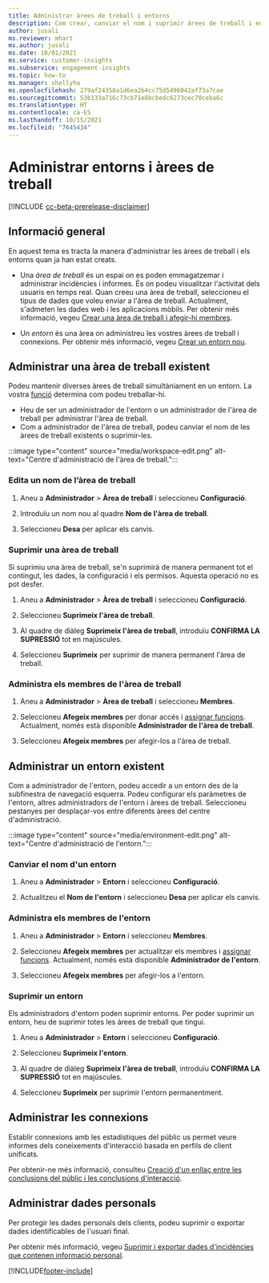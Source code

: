 ```yaml
---
title: Administrar àrees de treball i entorns
description: Com crear, canviar el nom i suprimir àrees de treball i entorns.
author: jusali
ms.reviewer: mhart
ms.author: jusali
ms.date: 10/01/2021
ms.service: customer-insights
ms.subservice: engagement-insights
ms.topic: how-to
ms.manager: shellyha
ms.openlocfilehash: 279af24358a1d6ea2b4cc75d5496042af73a7cae
ms.sourcegitcommit: 53b133a716c73cb71e8bcbedc6273cec70ceba6c
ms.translationtype: HT
ms.contentlocale: ca-ES
ms.lasthandoff: 10/15/2021
ms.locfileid: "7645434"
---
```

# <a name="manage-environments-and-workspaces"></a>Administrar entorns i àrees de treball

[!INCLUDE [cc-beta-prerelease-disclaimer](includes/cc-beta-prerelease-disclaimer.md)]

## <a name="overview"></a>Informació general

En aquest tema es tracta la manera d'administrar les àrees de treball i els entorns quan ja han estat creats. 

- Una *àrea de treball* és un espai on es poden emmagatzemar i administrar incidències i informes. És on podeu visualitzar l'activitat dels usuaris en temps real. Quan creeu una àrea de treball, seleccioneu el tipus de dades que voleu enviar a l'àrea de treball. Actualment, s'admeten les dades web i les aplicacions mòbils. Per obtenir més informació, vegeu [Crear una àrea de treball i afegir-hi membres](create-workspace.md).

- Un *entorn* és una àrea on administreu les vostres àrees de treball i connexions. Per obtenir més informació, vegeu [Crear un entorn nou](create-new-environment.md).

## <a name="manage-an-existing-workspace"></a>Administrar una àrea de treball existent

Podeu mantenir diverses àrees de treball simultàniament en un entorn. La vostra [funció](user-roles.md) determina com podeu treballar-hi. 

 - Heu de ser un administrador de l'entorn o un administrador de l'àrea de treball per administrar l'àrea de treball.
 - Com a administrador de l'àrea de treball, podeu canviar el nom de les àrees de treball existents o suprimir-les. 

:::image type="content" source="media/workspace-edit.png" alt-text="Centre d'administració de l'àrea de treball.":::

### <a name="edit-a-workspace-name"></a>Edita un nom de l’àrea de treball

1. Aneu a **Administrador** > **Àrea de treball** i seleccioneu **Configuració**.

1. Introduïu un nom nou al quadre **Nom de l'àrea de treball**.

1. Seleccioneu **Desa** per aplicar els canvis.

### <a name="delete-a-workspace"></a>Suprimir una àrea de treball

Si suprimiu una àrea de treball, se'n suprimirà de manera permanent tot el contingut, les dades, la configuració i els permisos. Aquesta operació no es pot desfer.

1. Aneu a **Administrador** > **Àrea de treball** i seleccioneu **Configuració**.

1. Seleccioneu **Suprimeix l'àrea de treball**. 

1. Al quadre de diàleg **Suprimeix l'àrea de treball**, introduïu **CONFIRMA LA SUPRESSIÓ** tot en majúscules. 

1. Seleccioneu **Suprimeix** per suprimir de manera permanent l'àrea de treball.

### <a name="manage-workspace-members"></a>Administra els membres de l'àrea de treball

1. Aneu a **Administrador** > **Àrea de treball** i seleccioneu **Membres**.

1. Seleccioneu **Afegeix membres** per donar accés i [assignar funcions](user-roles.md). Actualment, només està disponible **Administrador de l'àrea de treball**.

1. Seleccioneu **Afegeix membres** per afegir-los a l'àrea de treball.

## <a name="manage-an-existing-environment"></a>Administrar un entorn existent

Com a administrador de l'entorn, podeu accedir a un entorn des de la subfinestra de navegació esquerra. Podeu configurar els paràmetres de l'entorn, altres administradors de l'entorn i àrees de treball. Seleccioneu pestanyes per desplaçar-vos entre diferents àrees del centre d'administració.

:::image type="content" source="media/environment-edit.png" alt-text="Centre d'administració de l'entorn.":::

### <a name="rename-an-environment"></a>Canviar el nom d'un entorn

1. Aneu a **Administrador** > **Entorn** i seleccioneu **Configuració**.

1. Actualitzeu el **Nom de l'entorn** i seleccioneu **Desa** per aplicar els canvis.

### <a name="manage-environment-members"></a>Administra els membres de l'entorn

1. Aneu a **Administrador** > **Entorn** i seleccioneu **Membres**.

1. Seleccioneu **Afegeix membres** per actualitzar els membres i [assignar funcions](user-roles.md). Actualment, només està disponible **Administrador de l'entorn**.

1. Seleccioneu **Afegeix membres** per afegir-los a l'entorn.

### <a name="delete-an-environment"></a>Suprimir un entorn

Els administradors d'entorn poden suprimir entorns. Per poder suprimir un entorn, heu de suprimir totes les àrees de treball que tingui.

1. Aneu a **Administrador** > **Entorn** i seleccioneu **Configuració**.

1. Seleccioneu **Suprimeix l'entorn**. 

1. Al quadre de diàleg **Suprimeix l'àrea de treball**, introduïu **CONFIRMA LA SUPRESSIÓ** tot en majúscules. 

1. Seleccioneu **Suprimeix** per suprimir l'entorn permanentment.

## <a name="manage-connections"></a>Administrar les connexions

Establir connexions amb les estadístiques del públic us permet veure informes dels coneixements d'interacció basada en perfils de client unificats. 

Per obtenir-ne més informació, consulteu [Creació d'un enllaç entre les conclusions del públic i les conclusions d'interacció](integrate-audience-insights-engagement-insights.md).

## <a name="manage-personal-data"></a>Administrar dades personals

Per protegir les dades personals dels clients, podeu suprimir o exportar dades identificables de l'usuari final.

Per obtenir més informació, vegeu [Suprimir i exportar dades d'incidències que contenen informació personal](delete-export-personal-data.md).


[!INCLUDE[footer-include](../includes/footer-banner.md)]

